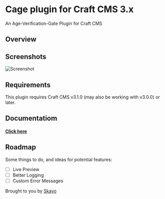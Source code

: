 # Cage plugin for Craft CMS 3.x

An Age-Verification-Gate Plugin for Craft CMS

## Overview

## Screenshots

![Screenshot](resources/img/plugin-logo.png)

## Requirements

This plugin requires Craft CMS v3.1.0 (may also be working with v3.0.0) or later.

## Documentatiom

#### [Click here](https://skayocrafts.github.io/cage/docs)

## Roadmap

Some things to do, and ideas for potential features:

- [ ] Live Preview
- [ ] Better Logging
- [ ] Custom Error Messages

Brought to you by [Skayo](https://skayo.github.io)
